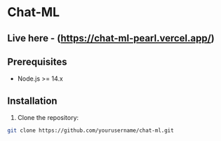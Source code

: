 # Chat-ML

## Live here - (https://chat-ml-pearl.vercel.app/)

## Prerequisites

- Node.js >= 14.x

## Installation

1. Clone the repository:

```bash
git clone https://github.com/yourusername/chat-ml.git
```
